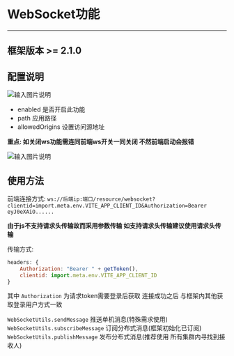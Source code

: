 # WebSocket功能
- - -

## 框架版本 >= 2.1.0

## 配置说明

![输入图片说明](https://foruda.gitee.com/images/1688356273985385949/5e4d1de8_1766278.png "屏幕截图")

* enabled 是否开启此功能
* path 应用路径
* allowedOrigins 设置访问源地址

**重点: 如关闭ws功能需连同前端ws开关一同关闭 不然前端启动会报错**

![输入图片说明](https://foruda.gitee.com/images/1699611520336255650/bb622db5_1766278.png "屏幕截图")

## 使用方法

前端连接方式: `ws://后端ip:端口/resource/websocket?clientid=import.meta.env.VITE_APP_CLIENT_ID&Authorization=Bearer eyJ0eXAiO......`

**由于js不支持请求头传输故而采用参数传输 如支持请求头传输建议使用请求头传输**

传输方式:
```js
headers: {
    Authorization: "Bearer " + getToken(),
    clientid: import.meta.env.VITE_APP_CLIENT_ID
}
```

其中 `Authorization` 为请求token需要登录后获取 连接成功之后 与框架内其他获取登录用户方式一致

`WebSocketUtils.sendMessage` 推送单机消息(特殊需求使用)<br>
`WebSocketUtils.subscribeMessage` 订阅分布式消息(框架初始化已订阅)<br>
`WebSocketUtils.publishMessage` 发布分布式消息(推荐使用 所有集群内寻找到接收人)<br>